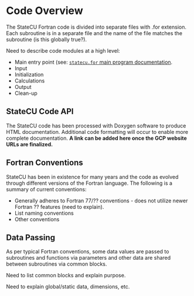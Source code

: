 # Code Overview

The StateCU Fortran code is divided into separate files with .for extension.
Each subroutine is in a separate file and the name of the file matches the subroutine (is this globally true?).

Need to describe code modules at a high level:

* Main entry point (see: [`statecu.for` main program documentation](https://github.com/OpenCDSS/cdss-app-statecu-fortran/blob/master/src/main/fortran/statecu.for).
* Input
* Initialization
* Calculations
* Output
* Clean-up

## StateCU Code API

The StateCU code has been processed with Doxygen software to produce HTML documentation.
Additional code formatting will occur to enable more complete documentation.
**A link can be added here once the GCP website URLs are finalized.**

## Fortran Conventions

StateCU has been in existence for many years and the code as evolved through different versions of the Fortran language.
The following is a summary of current conventions:

* Generally adheres to Fortran 77/?? conventions - does not utilize newer Fortran ?? features (need to explain).
* List naming conventions
* Other conventions

## Data Passing

As per typical Fortran conventions, some data values are passed to subroutines and functions via parameters
and other data are shared between subroutines via common blocks.

Need to list common blocks and explain purpose.

Need to explain global/static data, dimensions, etc.
